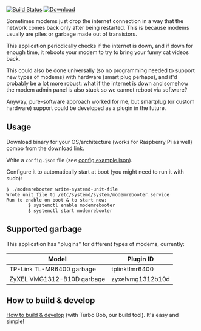 [![Build Status](https://img.shields.io/travis/joonas-fi/modemrebooter.svg?style=for-the-badge)](https://travis-ci.org/joonas-fi/modemrebooter)
[![Download](https://img.shields.io/bintray/v/joonas/dl/modemrebooter.svg?style=for-the-badge&label=Download)](https://bintray.com/joonas/dl/modemrebooter/_latestVersion#files)

Sometimes modems just drop the internet connection in a way that the network comes back
only after being restarted. This is because modems usually are piles or garbage made out
of transistors.

This application periodically checks if the internet is down, and if down for enough time,
it reboots your modem to try to bring your funny cat videos back.

This could also be done universally (so no programming needed to support new types of
modems) with hardware (smart plug perhaps), and it'd probably be a lot more robust: what
if the internet is down and somehow the modem admin panel is also stuck so we cannot
reboot via software?

Anyway, pure-software approach worked for me, but smartplug (or custom hardware) support
could be developed as a plugin in the future.


Usage
-----

Download binary for your OS/architecture (works for Raspberry Pi as well) combo from the
download link.

Write a `config.json` file (see [config.example.json](config.example.json)).

Configure it to automatically start at boot (you might need to run it with sudo):

```
$ ./modemrebooter write-systemd-unit-file
Wrote unit file to /etc/systemd/system/modemrebooter.service
Run to enable on boot & to start now:
        $ systemctl enable modemrebooter
        $ systemctl start modemrebooter
```


Supported garbage
-----------------

This application has "plugins" for different types of modems, currently:

| Model                                  | Plugin ID                |
|----------------------------------------|--------------------------|
| TP-Link TL-MR6400 garbage              | tplinktlmr6400           |
| ZyXEL VMG1312-B10D garbage             | zyxelvmg1312b10d         |


How to build & develop
----------------------

[How to build & develop](https://github.com/function61/turbobob/blob/master/docs/external-how-to-build-and-dev.md)
(with Turbo Bob, our build tool). It's easy and simple!
